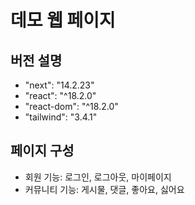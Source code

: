 # 데모 웹 페이지

## 버전 설명

- "next": "14.2.23"
- "react": "^18.2.0"
- "react-dom": "^18.2.0"
- "tailwind": "3.4.1"

## 페이지 구성

- 회원 기능: 로그인, 로그아웃, 마이페이지
- 커뮤니티 기능: 게시물, 댓글, 좋아요, 싫어요

